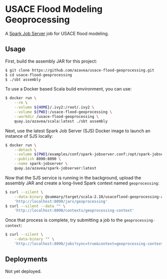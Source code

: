 # USACE Flood Modeling Geoprocessing

A [Spark Job Server](https://github.com/spark-jobserver/spark-jobserver) job for USACE flood modeling.

## Usage

First, build the assembly JAR for this project:

```bash
$ git clone https://github.com/azavea/usace-flood-geoprocessing.git
$ cd usace-flood-geoprocessing
$ ./sbt assembly
```

To use a Docker based Scala build environment, you can use:

```bash
$ docker run \
    --rm \
    --volume ${HOME}/.ivy2:/root/.ivy2 \
    --volume ${PWD}:/usace-flood-geoprocessing \
    --workdir /usace-flood-geoprocessing \
    quay.io/azavea/scala:latest ./sbt assembly
```

Next, use the latest Spark Job Server (SJS) Docker image to launch an instance of SJS locally:

```bash
$ docker run \
    --detach \
    --volume ${PWD}/examples/conf/spark-jobserver.conf:/opt/spark-jobserver/spark-jobserver.conf:ro \
    --publish 8090:8090 \
    --name spark-jobserver \
    quay.io/azavea/spark-jobserver:latest
```

Now that the SJS service is running in the background, upload the assembly JAR and create a long-lived Spark context named `geoprocessing`:

```bash
$ curl --silent \
    --data-binary @summary/target/scala-2.10/usaceflood-geoprocessing-assembly-0.0.1.jar \
    'http://localhost:8090/jars/geoprocessing'
$ curl --silent --data "" \
    'http://localhost:8090/contexts/geoprocessing-context'
```

Once that process is complete, try submitting a job to the `geoprocessing-context`:

```bash
$ curl --silent \
    --data-binary "" \
    'http://localhost:8090/jobs?sync=true&context=geoprocessing-context&appName=geoprocessing&classPath=org.azavea.usaceflood.geoprocessing.SummaryJob'
```

## Deployments

Not yet deployed.
